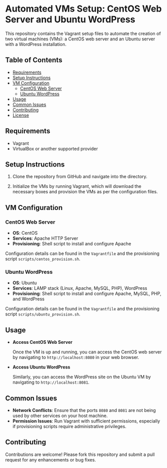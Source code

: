# Automated VMs Setup: CentOS Web Server and Ubuntu WordPress

This repository contains the Vagrant setup files to automate the creation of two virtual machines (VMs): a CentOS web server and an Ubuntu server with a WordPress installation. 

## Table of Contents

- [Requirements](#requirements)
- [Setup Instructions](#setup-instructions)
- [VM Configuration](#vm-configuration)
  - [CentOS Web Server](#centos-web-server)
  - [Ubuntu WordPress](#ubuntu-wordpress)
- [Usage](#usage)
- [Common Issues](#common-issues)
- [Contributing](#contributing)
- [License](#license)

## Requirements

- Vagrant
- VirtualBox or another supported provider

## Setup Instructions

1. Clone the repository from GitHub and navigate into the directory.

2. Initialize the VMs by running Vagrant, which will download the necessary boxes and provision the VMs as per the configuration files.

## VM Configuration

### CentOS Web Server

- **OS**: CentOS
- **Services**: Apache HTTP Server
- **Provisioning**: Shell script to install and configure Apache

Configuration details can be found in the `Vagrantfile` and the provisioning script `scripts/centos_provision.sh`.

### Ubuntu WordPress

- **OS**: Ubuntu
- **Services**: LAMP stack (Linux, Apache, MySQL, PHP), WordPress
- **Provisioning**: Shell script to install and configure Apache, MySQL, PHP, and WordPress

Configuration details can be found in the `Vagrantfile` and the provisioning script `scripts/ubuntu_provision.sh`.

## Usage

- **Access CentOS Web Server**

  Once the VM is up and running, you can access the CentOS web server by navigating to `http://localhost:8080` in your web browser.

- **Access Ubuntu WordPress**

  Similarly, you can access the WordPress site on the Ubuntu VM by navigating to `http://localhost:8081`.

## Common Issues

- **Network Conflicts**: Ensure that the ports `8080` and `8081` are not being used by other services on your host machine.
- **Permission Issues**: Run Vagrant with sufficient permissions, especially if provisioning scripts require administrative privileges.

## Contributing

Contributions are welcome! Please fork this repository and submit a pull request for any enhancements or bug fixes.


